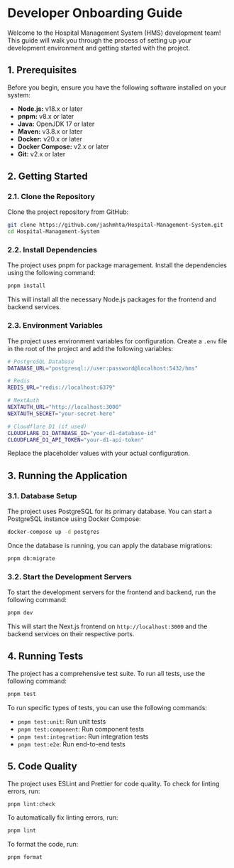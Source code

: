 # Developer Onboarding Guide

Welcome to the Hospital Management System (HMS) development team! This guide will walk you through the process of setting up your development environment and getting started with the project.

## 1. Prerequisites

Before you begin, ensure you have the following software installed on your system:

*   **Node.js:** v18.x or later
*   **pnpm:** v8.x or later
*   **Java:** OpenJDK 17 or later
*   **Maven:** v3.8.x or later
*   **Docker:** v20.x or later
*   **Docker Compose:** v2.x or later
*   **Git:** v2.x or later

## 2. Getting Started

### 2.1. Clone the Repository

Clone the project repository from GitHub:

```bash
git clone https://github.com/jashmhta/Hospital-Management-System.git
cd Hospital-Management-System
```

### 2.2. Install Dependencies

The project uses pnpm for package management. Install the dependencies using the following command:

```bash
pnpm install
```

This will install all the necessary Node.js packages for the frontend and backend services.

### 2.3. Environment Variables

The project uses environment variables for configuration. Create a `.env` file in the root of the project and add the following variables:

```bash
# PostgreSQL Database
DATABASE_URL="postgresql://user:password@localhost:5432/hms"

# Redis
REDIS_URL="redis://localhost:6379"

# NextAuth
NEXTAUTH_URL="http://localhost:3000"
NEXTAUTH_SECRET="your-secret-here"

# Cloudflare D1 (if used)
CLOUDFLARE_D1_DATABASE_ID="your-d1-database-id"
CLOUDFLARE_D1_API_TOKEN="your-d1-api-token"
```

Replace the placeholder values with your actual configuration.

## 3. Running the Application

### 3.1. Database Setup

The project uses PostgreSQL for its primary database. You can start a PostgreSQL instance using Docker Compose:

```bash
docker-compose up -d postgres
```

Once the database is running, you can apply the database migrations:

```bash
pnpm db:migrate
```

### 3.2. Start the Development Servers

To start the development servers for the frontend and backend, run the following command:

```bash
pnpm dev
```

This will start the Next.js frontend on `http://localhost:3000` and the backend services on their respective ports.

## 4. Running Tests

The project has a comprehensive test suite. To run all tests, use the following command:

```bash
pnpm test
```

To run specific types of tests, you can use the following commands:

*   `pnpm test:unit`: Run unit tests
*   `pnpm test:component`: Run component tests
*   `pnpm test:integration`: Run integration tests
*   `pnpm test:e2e`: Run end-to-end tests

## 5. Code Quality

The project uses ESLint and Prettier for code quality. To check for linting errors, run:

```bash
pnpm lint:check
```

To automatically fix linting errors, run:

```bash
pnpm lint
```

To format the code, run:

```bash
pnpm format
```
